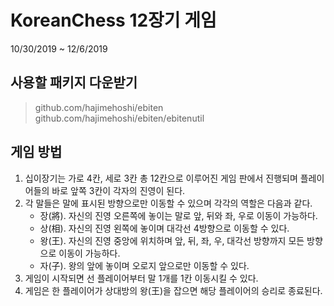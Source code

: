 # KoreanChess 12장기 게임
10/30/2019 ~ 12/6/2019

## 사용할 패키지 다운받기
> github.com/hajimehoshi/ebiten<br/>
> github.com/hajimehoshi/ebiten/ebitenutil

## 게임 방법
1. 십이장기는 가로 4칸, 세로 3칸 총 12칸으로 이루어진 게임 판에서 진행되며 플레이어들의 바로 앞쪽 3칸이 각자의 진영이 된다.
2. 각 말들은 말에 표시된 방향으로만 이동할 수 있으며 각각의 역할은 다음과 같다.
	- 장(將). 자신의 진영 오른쪽에 놓이는 말로 앞, 뒤와 좌, 우로 이동이 가능하다.
	- 상(相). 자신의 진영 왼쪽에 놓이며 대각선 4방향으로 이동할 수 있다.
	- 왕(王). 자신의 진영 중앙에 위치하며 앞, 뒤, 좌, 우, 대각선 방향까지 모든 방향으로 이동이 가능하다.
	- 자(子). 왕의 앞에 놓이며 오로지 앞으로만 이동할 수 있다.
3. 게임이 시작되면 선 플레이어부터 말 1개를 1칸 이동시킬 수 있다. 
4. 게임은 한 플레이어가 상대방의 왕(王)을 잡으면 해당 플레이어의 승리로 종료된다.









